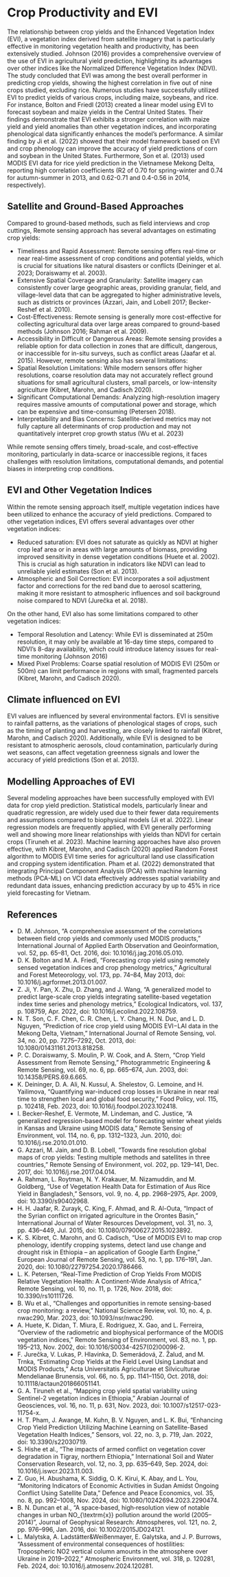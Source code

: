 # Crop Productivity and EVI

The relationship between crop yields and the Enhanced Vegetation Index (EVI), a vegetation index derived from satellite imagery that is particularly effective in monitoring vegetation health and productivity, has been extensively studied. Johnson (2016) provides a comprehensive overview of the use of EVI in agricultural yield prediction, highlighting its advantages over other indices like the Normalized Difference Vegetation Index (NDVI). The study concluded that EVI was among the best overall performer in predicting crop yields, showing the highest correlation in five out of nine crops studied, excluding rice. Numerous studies have successfully utilized EVI to predict yields of various crops, including maize, soybeans, and rice. For instance, Bolton and Friedl (2013) created  a linear model using EVI to forecast soybean and maize yields in the Central United States. Their findings demonstrate that EVI exhibits a stronger correlation with maize yield and yield anomalies than other vegetation indices, and incorporating phenological data significantly enhances the model’s performance. A similar finding by Ji et al. (2022) showed that their model framework based on EVI and crop phenology can improve the accuracy of yield predictions of corn and soybean in the United States. Furthermore, Son et al. (2013) used MODIS EVI data for rice yield prediction in the Vietnamese Mekong Delta, reporting high correlation coefficients (R2 of 0.70 for spring-winter and 0.74 for autumn-summer in 2013, and 0.62-0.71 and 0.4-0.56 in 2014, respectively). 

## Satellite and Ground-Based Approaches

Compared to ground-based methods, such as field interviews and crop cuttings, Remote sensing approach has several advantages on estimating crop yields:

- Timeliness and Rapid Assessment: Remote sensing offers real-time or near real-time assessment of crop conditions and potential yields, which is crucial for situations like natural disasters or conflicts (Deininger et al. 2023; Doraiswamy et al. 2003).
- Extensive Spatial Coverage and Granularity: Satellite imagery can consistently cover large geographic areas, providing granular, field, and village-level data that can be aggregated to higher administrative levels, such as districts or provinces (Azzari, Jain, and Lobell 2017; Becker-Reshef et al. 2010).
- Cost-Effectiveness: Remote sensing is generally more cost-effective for collecting agricultural data over large areas compared to ground-based methods (Johnson 2016; Rahman et al. 2009).
- Accessibility in Difficult or Dangerous Areas: Remote sensing provides a reliable option for data collection in zones that are difficult, dangerous, or inaccessible for in-situ surveys, such as conflict areas (Jaafar et al. 2015).
However, remote sensing also has several limitations:
- Spatial Resolution Limitations: While modern sensors offer higher resolutions, coarse resolution data may not accurately reflect ground situations for small agricultural clusters, small parcels, or low-intensity agriculture (Kibret, Marohn, and Cadisch 2020).
- Significant Computational Demands: Analyzing high-resolution imagery requires massive amounts of computational power and storage, which can be expensive and time-consuming (Petersen 2018).
- Interpretability and Bias Concerns: Satellite-derived metrics may not fully capture all determinants of crop production and may not quantitatively interpret crop growth status (Wu et al. 2023)

While remote sensing offers timely, broad-scale, and cost-effective monitoring, particularly in data-scarce or inaccessible regions, it faces challenges with resolution limitations, computational demands, and potential biases in interpreting crop conditions.

## EVI and Other Vegetation Indices
Within the remote sensing approach itself, multiple vegetation indices have been utilized to enhance the accuracy of yield predictions. Compared to other vegetation indices, EVI offers several advantages over other vegetation indices:
- Reduced saturation: EVI does not saturate as quickly as NDVI at higher crop
leaf area or in areas with large amounts of biomass, providing improved sensitivity in dense vegetation conditions (Huete et al. 2002). This is crucial as high saturation in indicators like NDVI can lead to unreliable yield estimates (Son et al. 2013).
- Atmospheric and Soil Correction: EVI incorporates a soil adjustment factor and corrections for the red band due to aerosol scattering, making it more resistant to atmospheric influences and soil background noise compared to NDVI (Jurečka et al. 2018).

On the other hand, EVI also has some limitations compared to other vegetation indices:

- Temporal Resolution and Latency: While EVI is disseminated at 250m resolution, it may only be available at 16-day time steps, compared to NDVI’s 8-day availability, which could introduce latency issues for real-time monitoring (Johnson 2016)
- Mixed Pixel Problems: Coarse spatial resolution of MODIS EVI (250m or 500m) can limit performance in regions with small, fragmented parcels (Kibret, Marohn, and Cadisch 2020).

## Climate influenced on EVI

EVI values are influenced by several environmental factors. EVI is sensitive to rainfall patterns, as the variations of phenological stages of crops, such as the timing of planting and harvesting, are closely linked to rainfall (Kibret, Marohn, and Cadisch 2020). Additionally, while EVI is designed to be resistant to atmospheric aerosols, cloud contamination, particularly during wet seasons, can affect vegetation greenness signals and lower the accuracy of yield predictions (Son et al. 2013).

## Modelling Approaches of EVI

Several modeling approaches have been successfully employed with EVI data for crop yield prediction. Statistical models, particularly linear and quadratic regression, are widely used due to their fewer data requirements and assumptions compared to biophysical models (Ji et al. 2022). Linear regression models are frequently applied, with EVI generally performing well and showing more linear relationships with yields than NDVI for certain crops (Tiruneh et al. 2023). Machine learning approaches have also proven effective, with Kibret, Marohn, and Cadisch (2020) applied Random Forest algorithm to MODIS EVI time series for agricultural land use classification and cropping system identification. Pham et al. (2022) demonstrated that integrating Principal Component Analysis (PCA) with machine learning methods (PCA-ML) on VCI data effectively addresses spatial variability and redundant data issues, enhancing prediction accuracy by up to 45% in rice yield forecasting for Vietnam.

## References

- D. M. Johnson, “A comprehensive assessment of the correlations between field crop yields and commonly used MODIS products,” International Journal of Applied Earth Observation and Geoinformation, vol. 52, pp. 65–81, Oct. 2016, doi: 10.1016/j.jag.2016.05.010.
-  D. K. Bolton and M. A. Friedl, “Forecasting crop yield using remotely sensed vegetation indices and crop phenology metrics,” Agricultural and Forest Meteorology, vol. 173, pp. 74–84, May 2013, doi: 10.1016/j.agrformet.2013.01.007.
-  Z. Ji, Y. Pan, X. Zhu, D. Zhang, and J. Wang, “A generalized model to predict large-scale crop yields integrating satellite-based vegetation index time series and phenology metrics,” Ecological Indicators, vol. 137, p. 108759, Apr. 2022, doi: 10.1016/j.ecolind.2022.108759.
-  N. T. Son, C. F. Chen, C. R. Chen, L. Y. Chang, H. N. Duc, and L. D. Nguyen, “Prediction of rice crop yield using MODIS EVI−LAI data in the Mekong Delta, Vietnam,” International Journal of Remote Sensing, vol. 34, no. 20, pp.
7275–7292, Oct. 2013, doi: 10.1080/01431161.2013.818258.
-  P. C. Doraiswamy, S. Moulin, P. W. Cook, and A. Stern, “Crop Yield Assessment from Remote Sensing,” Photogrammetric Engineering & Remote Sensing, vol. 69, no. 6, pp. 665–674, Jun. 2003, doi: 10.14358/PERS.69.6.665.
-  K. Deininger, D. A. Ali, N. Kussul, A. Shelestov, G. Lemoine, and H. Yailimova, “Quantifying war-induced crop losses in Ukraine in near real time to strengthen local and global food security,” Food Policy, vol. 115, p. 102418, Feb. 2023, doi: 10.1016/j.foodpol.2023.102418.
-  I. Becker-Reshef, E. Vermote, M. Lindeman, and C. Justice, “A generalized regression-based model for forecasting winter wheat yields in Kansas and Ukraine using MODIS data,” Remote Sensing of Environment, vol. 114, no. 6, pp. 1312–1323, Jun. 2010, doi: 10.1016/j.rse.2010.01.010.
-  G. Azzari, M. Jain, and D. B. Lobell, “Towards fine resolution global maps of crop yields: Testing multiple methods and satellites in three countries,” Remote Sensing of Environment, vol. 202, pp. 129–141, Dec. 2017, doi: 10.1016/j.rse.2017.04.014.
-  A. Rahman, L. Roytman, N. Y. Krakauer, M. Nizamuddin, and M. Goldberg, “Use of Vegetation Health Data for Estimation of Aus Rice Yield in Bangladesh,” Sensors, vol. 9, no. 4, pp. 2968–2975, Apr. 2009, doi: 10.3390/s90402968.
-  H. H. Jaafar, R. Zurayk, C. King, F. Ahmad, and R. Al-Outa, “Impact of the Syrian conflict on irrigated agriculture in the Orontes Basin,” International Journal of Water Resources Development, vol. 31, no. 3, pp. 436–449, Jul. 2015, doi: 10.1080/07900627.2015.1023892.
-  K. S. Kibret, C. Marohn, and G. Cadisch, “Use of MODIS EVI to map crop phenology, identify cropping systems, detect land use change and drought risk in Ethiopia – an application of Google Earth Engine,” European Journal of Remote Sensing, vol. 53, no. 1, pp. 176–191, Jan. 2020, doi: 10.1080/22797254.2020.1786466.
-  L. K. Petersen, “Real-Time Prediction of Crop Yields From MODIS Relative Vegetation Health: A Continent-Wide Analysis of Africa,” Remote Sensing, vol. 10, no. 11, p. 1726, Nov. 2018, doi: 10.3390/rs10111726.
-  B. Wu et al., “Challenges and opportunities in remote sensing-based crop monitoring: a review,” National Science Review, vol. 10, no. 4, p. nwac290, Mar. 2023, doi: 10.1093/nsr/nwac290.
-  A. Huete, K. Didan, T. Miura, E. Rodriguez, X. Gao, and L. Ferreira, “Overview of the radiometric and biophysical performance of the MODIS vegetation indices,” Remote Sensing of Environment, vol. 83, no. 1, pp. 195–213, Nov. 2002, doi: 10.1016/S0034-4257(02)00096-2.
-  F. Jurečka, V. Lukas, P. Hlavinka, D. Semerádová, Z. Žalud, and M. Trnka, “Estimating Crop Yields at the Field Level Using Landsat and MODIS Products,” Acta Universitatis Agriculturae et Silviculturae Mendelianae Brunensis, vol. 66, no. 5, pp. 1141–1150, Oct. 2018, doi: 10.11118/actaun201866051141.
-  G. A. Tiruneh et al., “Mapping crop yield spatial variability using Sentinel-2 vegetation indices in Ethiopia,” Arabian Journal of Geosciences, vol. 16, no. 11, p. 631, Nov. 2023, doi: 10.1007/s12517-023-11754-x.
-  H. T. Pham, J. Awange, M. Kuhn, B. V. Nguyen, and L. K. Bui, “Enhancing Crop Yield Prediction Utilizing Machine Learning on Satellite-Based Vegetation Health Indices,” Sensors, vol. 22, no. 3, p. 719, Jan. 2022, doi: 10.3390/s22030719.
-  S. Hishe et al., “The impacts of armed conflict on vegetation cover degradation in Tigray, northern Ethiopia,” International Soil and Water Conservation Research, vol. 12, no. 3, pp. 635–649, Sep. 2024, doi: 10.1016/j.iswcr.2023.11.003.
-  Z. Guo, H. Abushama, K. Siddig, O. K. Kirui, K. Abay, and L. You, “Monitoring Indicators of Economic Activities in Sudan Amidst Ongoing Conflict Using Satellite Data,” Defence and Peace Economics, vol. 35, no. 8, pp. 992–1008, Nov. 2024, doi: 10.1080/10242694.2023.2290474.
-  B. N. Duncan et al., “A space‐based, high‐resolution view of notable changes in urban NO_{\textrm{x}} pollution around the world (2005–2014)”, Journal of Geophysical Research: Atmospheres, vol. 121, no. 2, pp. 976–996, Jan. 2016, doi: 10.1002/2015JD024121.
-  L. Malytska, A. Ladstätter&Weißenmayer, E. Galytska, and J. P. Burrows, “Assessment of environmental consequences of hostilities: Tropospheric NO2 vertical column amounts in the atmosphere over Ukraine in 2019–2022,” Atmospheric Environment, vol. 318, p. 120281, Feb. 2024, doi: 10.1016/j.atmosenv.2024.120281.